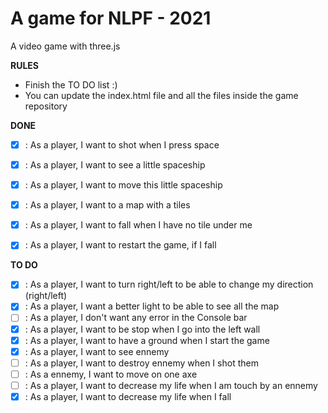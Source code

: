 A game for NLPF - 2021
===========================

A video game with three.js

**RULES**
- Finish the TO DO list :)
- You can update the index.html file and all the files inside the game repository

**DONE**

- [X] : As a player, I want to shot when I press space
- [X] : As a player, I want to see a little spaceship
- [X] : As a player, I want to move this little spaceship
- [X] : As a player, I want to a map with a tiles
- [X] : As a player, I want to fall when I have no tile under me
- [X] : As a player, I want to restart the game, if I fall


**TO DO**

- [x] : As a player, I want to turn right/left to be able to change my direction (right/left)
- [x] : As a player, I want a better light to be able to see all the map
- [ ] : As a player, I don't want any error in the Console bar 
- [x] : As a player, I want to be stop when I go into the left wall
- [x] : As a player, I want to have a ground when I start the game
- [x] : As a player, I want to see ennemy
- [ ] : As a player, I want to destroy ennemy when I shot them
- [ ] : As a ennemy, I want to move on one axe
- [ ] : As a player, I want to decrease my life when I am touch by an ennemy
- [x] : As a player, I want to decrease my life when I fall 
